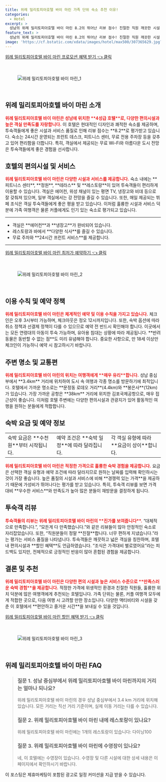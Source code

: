 ```yaml
---
title: 위례 밀리토피아호텔 바이 마린 가족 단위 숙소 추천 이유!
categories:
  - Hotel
excerpt: >
  성남의 위례 밀리토피아호텔 바이 마린 8.2의 뛰어난 리뷰 점수! 친절한 직원 깨끗한 시설 넓은 객실이 매력적입니다. 저렴한 가격으로 특별한 여행을 계획해보세요!
feature_text: >
  성남의 위례 밀리토피아호텔 바이 마린 8.2의 뛰어난 리뷰 점수! 친절한 직원 깨끗한 시설 넓은 객실이 매력적입니다. 저렴한 가격으로 특별한 여행을 계획해보세요!
image: 'https://cf.bstatic.com/xdata/images/hotel/max500/307365629.jpg?k=7023acc730995995f5d970baf6b4d99150491ce4da2b8099adf0fd2d6e05cfe6&o=&hp=1'
---
```


<p><a class="modoo-button" href="https://tinyurl.com/25wlu2dt" rel="nofollow noopener">위례 밀리토피아호텔 바이 마린 프로모션 혜택 받기 👈 클릭</a></p><br/>
<figure class="image"><img alt="위례 밀리토피아호텔 바이 마린_1" src="https://cf.bstatic.com/xdata/images/hotel/max1024x768/350196365.jpg?k=e1b0b30210f1d634cf66616024c43cda5c7974ea2f82f9f4525b444e932b259a&amp;o=&amp;hp=1"/></figure><br/>

<h2 id="밀리토피아호텔_소개">위례 밀리토피아호텔 바이 마린 소개</h2>
<p><b><span style="color: #ee2323;">위례 밀리토피아호텔 바이 마린은 성남에 위치한 **4성급 호텔**로, 다양한 편의시설과 높은 객실 만족도를 자랑합니다.</span></b> 이 호텔은 현대적인 디자인과 쾌적한 숙소를 제공하며, 투숙객들에게 좋은 시설과 서비스 품질로 인해 리뷰 점수는 **8.2**로 평가받고 있습니다. 숙소는 24시간 운영되는 프런트 데스크, 피트니스 센터, 무료 전용 주차장 등을 갖추고 있어 편리함을 더합니다. 특히, 객실에서 제공되는 무료 Wi-Fi와 아름다운 도시 전망은 투숙객들에게 좋은 경험을 선사합니다.</p>
<h2 id="호텔의_편의시설_및_서비스">호텔의 편의시설 및 서비스</h2>
<p><b><span style="color: #ee2323;">위례 밀리토피아호텔 바이 마린은 다양한 시설과 서비스를 제공합니다.</span></b> 숙소 내에는 **피트니스 센터**, **정원**, **테라스** 및 **레스토랑**이 있어 투숙객들이 편리하게 이용할 수 있습니다. 객실은 에어컨, 위성 채널이 있는 평면 TV, 냉장고와 비데 등으로 잘 갖춰져 있으며, 일부 객실에서는 강 전망을 즐길 수 있습니다. 또한, 매일 제공되는 뷔페 조식은 객실 투숙객들에게 좋은 평을 받고 있습니다. 이처럼 훌륭한 시설과 서비스 덕분에 가족 여행객은 물론 커플에게도 인기 있는 숙소로 평가되고 있습니다.</p>
<hr/>
<ul>
<li>객실은 **에어컨**과 **냉장고**가 완비되어 있습니다.</li>
<li>레스토랑과 바에서 **다양한 식사**를 즐길 수 있습니다.</li>
<li>무료 주차와 **24시간 프런트 서비스**를 제공합니다.</li>
</ul>
<hr/>
<p><a class="modoo-button" href="https://tinyurl.com/25wlu2dt" rel="nofollow noopener">위례 밀리토피아호텔 바이 마린 최저가 예약하기 👈 클릭</a></p><br/>
<figure class="image"><img alt="위례 밀리토피아호텔 바이 마린_2" src="https://cf.bstatic.com/xdata/images/hotel/max500/307365629.jpg?k=7023acc730995995f5d970baf6b4d99150491ce4da2b8099adf0fd2d6e05cfe6&amp;o=&amp;hp=1"/></figure><br/>
<h2 id="이용수칙_및_정책">이용 수칙 및 예약 정책</h2>
<p><b><span style="color: #ee2323;">위례 밀리토피아호텔 바이 마린은 체계적인 예약 및 이용 수칙을 가지고 있습니다.</span></b> 체크인은 오후 3시부터 가능하며, 체크아웃은 정오 12시까지입니다. 또한, 숙박 옵션에 따라 취소 정책과 선결제 정책이 다를 수 있으므로 예약 전 반드시 확인해야 합니다. 이곳에서는 모든 연령대의 아동이 투숙 가능하며, 유아용 침대는 상황에 따라 제공됩니다. **반려동물은 동반할 수 없는 점**도 미리 유념해야 합니다. 중요한 사항으로, 만 18세 이상만 체크인이 가능하니 예약 시 참고하시기 바랍니다.</p>
<h2 id="주변_명소_및_교통">주변 명소 및 교통편</h2>
<p><b><span style="color: #ee2323;">위례 밀리토피아호텔 바이 마린의 위치는 여행객에게 **매우 유리**합니다.</span></b> 성남 중심부에서 **3.4km** 거리에 위치하여 도시 속 여행과 각종 명소를 방문하기에 최적입니다. 호텔에서 가까운 명소로는 **문정동 로데오 거리**(4.4km)와 **봉은사**(12km)가 있습니다. 가장 가까운 공항은 **38km** 거리에 위치한 김포국제공항으로, 매우 접근성이 좋습니다. 이처럼 호텔 주변에는 다양한 편의시설과 관광지가 있어 활동적인 여행을 원하는 분들에게 적합합니다.</p>
<h2 id="숙박_요금_및_예약정보">숙박 요금 및 예약 정보</h2>
<table>
<tr>
<td>숙박 요금은 **수천원**부터 시작됩니다.</td>
<td>예약 조건은 **숙박 일정**에 따라 달라집니다.</td>
<td>각 객실 유형에 따라 **요금이 상이**합니다.</td>
</tr>
</table>
<p><b><span style="color: #ee2323;">위례 밀리토피아호텔 바이 마린은 적정한 가격으로 훌륭한 숙박 경험을 제공합니다.</span></b> 요금은 선택한 객실 유형과 예약 조건에 따라 달라지므로 원하는 날짜를 입력해 확인하시는 것이 가장 좋습니다. 높은 품질의 시설과 서비스에 비해 **경쟁력 있는 가격**을 제공하기 때문에 가성비가 뛰어나다는 평가를 받고 있습니다. 특히, 투숙객 리뷰를 보면 가격 대비 **우수한 서비스**와 만족도가 높아 많은 분들이 재방문을 결정하게 됩니다.</p>
<h2 id="투숙객_리뷰">투숙객 리뷰</h2>
<p><b><span style="color: #ee2323;">투숙객들의 리뷰는 위례 밀리토피아호텔 바이 마린의 **진가를 보여줍니다**.</span></b> “대체적으로 만족합니다.”, “모든게 다 만족했습니다.”와 같은 리뷰들이 많아 안정적인 숙소로 자리잡았습니다. 또한, “직원분들이 정말 **친절**합니다. 너무 편하게 지냈습니다.”라는 평가는 서비스 품질을 나타냅니다. 투숙객들은 깨끗하고 넓은 객실을 칭찬하며, 호텔 내 편의시설과 **할인 혜택**도 언급하였습니다. “조식은 가격대비 별로였어요”라는 피드백도 있지만, 전체적으로 긍정적인 반응이 많아 혼합된 경험을 제공합니다.</p>
<h2 id="결론_및_추천">결론 및 추천</h2>
<p><b><span style="color: #ee2323;">위례 밀리토피아호텔 바이 마린은 다양한 편의 시설과 높은 서비스 수준으로 **만족스러운 숙박 경험**을 제공합니다.</span></b> 적정한 가격에 위생적인 환경과 친절한 직원들, 훌륭한 위치 덕분에 많은 여행객에게 추천되는 호텔입니다. 가족 단위는 물론, 커플 여행객 모두에게 적합한 곳으로, 다음 여행 시 고려할 만한 장소입니다. 다양한 액티비티와 시설을 갖춘 이 호텔에서 **편안하고 즐거운 시간**을 보내실 수 있을 것입니다.</p>

<p><a class="modoo-button" href="https://tinyurl.com/25wlu2dt" rel="nofollow noopener">위례 밀리토피아호텔 바이 마린 할인 혜택 받기 👈 클릭</a></p><br>

<figure class="image"><img src="https://cf.bstatic.com/xdata/images/hotel/max500/307365251.jpg?k=8e29f5685f9c80f3154179c066c6f249c75407d8a8a7260827edb78c48f919bc&o=&hp=1" alt="위례 밀리토피아호텔 바이 마린_3"></figure><br>
<h2 id="위례 밀리토피아호텔 바이 마린_FAQ">위례 밀리토피아호텔 바이 마린 FAQ</h2>
<div itemscope="" itemtype="https://schema.org/FAQPage"> 
<blockquote> 
<div itemscope="" itemprop="mainEntity" itemtype="https://schema.org/Question"> 
<h3 id="질문_1" itemprop="name">질문 1. 성남 중심부에서 위례 밀리토피아호텔 바이 마린까지의 거리는 얼마나 되나요?</h3> 
<div itemscope="" itemprop="acceptedAnswer" itemtype="https://schema.org/Answer"> 
<span itemprop="text"> 
<p>위례 밀리토피아호텔 바이 마린의 경우 성남 중심부에서 3.4 km 거리에 위치해 있습니다. 모든 거리는 직선 거리 기준이며, 실제 이동 거리는 다를 수 있습니다.</p> 
</span> 
</div> 
</div> 

<div itemscope="" itemprop="mainEntity" itemtype="https://schema.org/Question"> 
<h3 id="질문_2" itemprop="name">질문 2. 위례 밀리토피아호텔 바이 마린 내에 레스토랑이 있나요?</h3> 
<div itemscope="" itemprop="acceptedAnswer" itemtype="https://schema.org/Answer"> 
<span itemprop="text"> 
<p>위례 밀리토피아호텔 바이 마린에는 1개의 레스토랑이 있습니다: 다이닝100</p> 
</span> 
</div> 
</div> 

<div itemscope="" itemprop="mainEntity" itemtype="https://schema.org/Question"> 
<h3 id="질문_3" itemprop="name">질문 3. 위례 밀리토피아호텔 바이 마린에 수영장이 있나요?</h3> 
<div itemscope="" itemprop="acceptedAnswer" itemtype="https://schema.org/Answer"> 
<span itemprop="text"> 
<p>네, 이 호텔에는 수영장이 있습니다. 수영장 및 다른 시설에 대한 상세 내용은 이 페이지에서 확인하시기 바랍니다.</p> 
</span> 
</div> 
</div> 
</blockquote> 
</div><p>이 포스팅은 제휴마케팅이 포함된 광고로 일정 커미션을 지급 받을 수 있습니다.</p>

